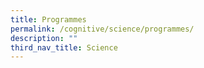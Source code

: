 ```yaml
---
title: Programmes
permalink: /cognitive/science/programmes/
description: ""
third_nav_title: Science
---
```

